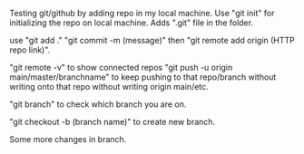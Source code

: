 Testing git/github by adding repo in my local machine.
Use "git init" for initializing the repo on local machine. Adds ".git" file in the folder.

use "git add ."
"git commit -m (message)"
then "git remote add origin (HTTP repo link)".

"git remote -v" to show connected repos
"git push -u origin main/master/branchname" to keep pushing to that repo/branch without writing onto that repo without writing origin main/etc.

"git branch" to check which branch you are on.

"git checkout -b  (branch name)" to create new branch.

Some more changes in branch.